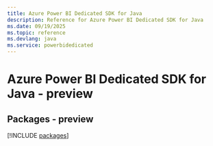 ```yaml
---
title: Azure Power BI Dedicated SDK for Java
description: Reference for Azure Power BI Dedicated SDK for Java
ms.date: 09/19/2025
ms.topic: reference
ms.devlang: java
ms.service: powerbidedicated
---
```

# Azure Power BI Dedicated SDK for Java - preview
## Packages - preview
[!INCLUDE [packages](power-bi-dedicated-index.md)]